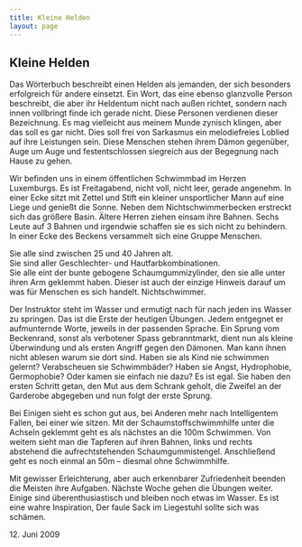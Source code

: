 ```yaml
---
title: Kleine Helden
layout: page
---
```

## Kleine Helden

Das Wörterbuch beschreibt einen Helden als jemanden, der sich besonders erfolgreich für andere einsetzt. Ein Wort, das eine ebenso glanzvolle Person beschreibt, die aber ihr Heldentum nicht nach außen richtet, sondern nach innen vollbringt finde ich gerade nicht. Diese Personen verdienen dieser Bezeichnung.
Es mag vielleicht aus meinem Munde zynisch klingen, aber das soll es gar nicht. Dies soll frei von Sarkasmus ein melodiefreies Loblied auf ihre Leistungen sein.
Diese Menschen stehen ihrem Dämon gegenüber, Auge um Auge und festentschlossen siegreich aus der Begegnung nach Hause zu gehen.

Wir befinden uns in einem öffentlichen Schwimmbad im Herzen Luxemburgs. Es ist Freitagabend, nicht voll, nicht leer, gerade angenehm. In einer Ecke sitzt mit Zettel und Stift ein kleiner unsportlicher Mann auf eine Liege und genießt die Sonne. Neben dem Nichtschwimmerbecken erstreckt sich das größere Basin. Ältere Herren ziehen einsam ihre Bahnen. Sechs Leute auf 3 Bahnen und irgendwie schaffen sie es sich nicht zu behindern. In einer Ecke des Beckens versammelt sich eine Gruppe Menschen.

Sie alle sind zwischen 25 und 40 Jahren alt.<br>
Sie sind aller Geschlechter- und Hautfarbkombinationen.<br>
Sie alle eint der bunte gebogene Schaumgummizylinder, den sie alle unter ihren Arm geklemmt haben. Dieser ist auch der einzige Hinweis darauf um was für Menschen es sich handelt. Nichtschwimmer.

Der Instruktor steht im Wasser und ermutigt nach für nach jeden ins Wasser zu springen. Das ist die Erste der heutigen Übungen. Jedem entgegnet er aufmunternde Worte, jeweils in der passenden Sprache. Ein Sprung vom Beckenrand, sonst als verbotener Spass gebranntmarkt, dient nun als kleine Überwindung und als ersten Angriff gegen den Dämonen.
Man kann ihnen nicht ablesen warum sie dort sind. Haben sie als Kind nie schwimmen gelernt? Verabscheuen sie Schwimmbäder? Haben sie Angst, Hydrophobie, Germophobie? Oder kamen sie einfach nie dazu? Es ist egal. Sie haben den ersten Schritt getan, den Mut aus dem Schrank geholt, die Zweifel an der Garderobe abgegeben und nun folgt der erste Sprung.

Bei Einigen sieht es schon gut aus, bei Anderen mehr nach Intelligentem Fallen, bei einer wie sitzen. Mit der Schaumstoffschwimmhilfe unter die Achseln geklemmt geht es als nächstes an die 100m Schwimmen. Von weitem sieht man die Tapferen auf ihren Bahnen, links und rechts abstehend die aufrechtstehenden Schaumgummistengel. Anschließend geht es noch einmal an 50m – diesmal ohne Schwimmhilfe.

Mit gewisser Erleichterung, aber auch erkennbarer Zufriedenheit beenden die Meisten ihre Aufgaben. Nächste Woche gehen die Übungen weiter. Einige sind überenthusiastisch und bleiben noch etwas im Wasser. Es ist eine wahre Inspiration, Der faule Sack im Liegestuhl sollte sich was schämen.

<date>12. Juni 2009</date>
